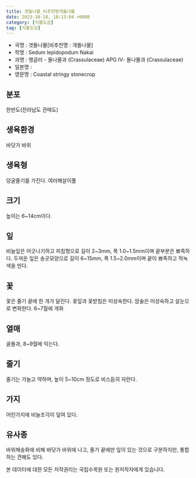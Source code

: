```yaml
---
title: 갯돌나물_비추천명개돌나물
date: 2023-10-18, 18:13:04 +0800
category: [식물도감]
tag: [식물도감]
---
```




- 국명 : 갯돌나물[비추천명 : 개돌나물]
- 학명 : Sedum lepidopodum Nakai
- 과명 : 앵글러 - 돌나물과 (Crassulaceae) APG Ⅳ- 돌나물과 (Crassulaceae)
- 일본명 : 
- 영문명 : Coastal stringy stonecrop


## 분포
한반도(전라남도 관매도)
## 생육환경
바닷가 바위
## 생육형
덩굴줄기를 가진다. 여러해살이풀
## 크기
높이는 6~14cm이다. 
## 잎
비늘잎은 어긋나기하고 피침형으로 길이 2~3mm, 폭 1.0~1.5mm이며 끝부분은 뾰족하다. 두꺼운 잎은 송곳모양으로 길이 6~15mm, 폭 1.5~2.0mm이며 끝이 뾰족하고 적녹색을 띤다.
## 꽃
꽃은 줄기 끝에 한 개가 달린다. 꽃잎과 꽃받침은 미성숙한다. 암술은 미성숙하고 살눈으로 변화한다. 6~7월에 개화
## 열매
골돌과, 8~9월에 익는다. 
## 줄기
줄기는 가늘고 약하며, 높이 5~10cm 정도로 비스듬히 자란다. 
## 가지
어린가지에 비늘조각이 덮여 있다. 
## 유사종
바위채송화에 비해 바닷가 바위에 나고, 줄기 끝에만 잎이 있는 것으로 구분하지만, 통합하는 견해도 있다.






본 데이터에 대한 모든 저작권리는 국립수목원 또는 원저작자에게 있습니다.
